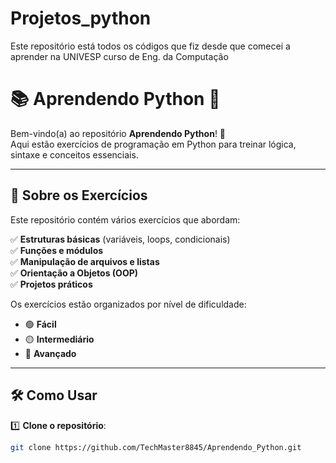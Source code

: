 # Projetos_python
Este repositório está  todos os códigos que fiz desde que comecei a aprender na  UNIVESP curso de Eng. da Computação

# 📚 Aprendendo Python 🐍

Bem-vindo(a) ao repositório **Aprendendo Python**! 🚀  
Aqui estão exercícios de programação em Python para treinar lógica, sintaxe e conceitos essenciais.  

---

## 📌 Sobre os Exercícios

Este repositório contém vários exercícios que abordam:

✅ **Estruturas básicas** (variáveis, loops, condicionais)  
✅ **Funções e módulos**  
✅ **Manipulação de arquivos e listas**  
✅ **Orientação a Objetos (OOP)**  
✅ **Projetos práticos**  

Os exercícios estão organizados por nível de dificuldade:

- 🟢 **Fácil**
- 🟡 **Intermediário**
- 🔴 **Avançado**

---

## 🛠️ Como Usar

1️⃣ **Clone o repositório**:
```bash
git clone https://github.com/TechMaster8845/Aprendendo_Python.git



